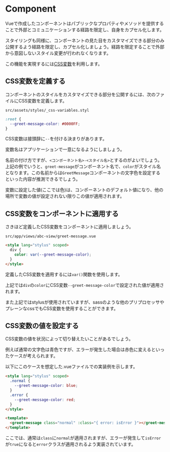 # Component

Vueで作成したコンポーネントはパブリックなプロパティやメソッドを提供することで外部とコミュニケーションする経路を限定し、自身をカプセル化します。

スタイリングも同様に、コンポーネントの見た目をカスタマイズできる部分のみ公開するよう経路を限定し、カプセル化しましょう。経路を限定することで外部から意図しないスタイル変更が行われなくなります。

この機能を実現するには[CSS変数](https://developer.mozilla.org/ja/docs/Web/CSS/Using_CSS_variables)を利用します。


## CSS変数を定義する

コンポーネントのスタイルをカスタマイズできる部分を公開するには、次のファイルにCSS変数を定義します。

`src/assets/styles/_css-variables.styl`

```css
:root {
  --greet-message-color: #0000FF;
}
```

CSS変数は接頭辞に`--`を付ける決まりがあります。

変数名はアプリケーションで一意になるようにしましょう。

名前の付け方ですが、`<コンポーネント名>-<スタイル名>`とするのがよいでしょう。上記の例でいうと、`greet-message`がコンポーネント名で、`color`がスタイル名となります。この名前からは`GreetMessage`コンポーネントの文字色を設定するといった内容が推測できるでしょう。

変数に設定した値(ここでは色)は、コンポーネントのデフォルト値になり、他の場所で変数の値が設定されない限りこの値が適用されます。

## CSS変数をコンポーネントに適用する

さきほど定義したCSS変数をコンポーネントに適用しましょう。

`src/app/views/abc-view/greet-message.vue`

```html
<style lang="stylus" scoped>
  div {
    color: var(--greet-message-color);
  }
</style>
```

定義したCSS変数を適用するには`var()`関数を使用します。

上記では`div`の`color`にCSS変数`--greet-message-color`で設定された値が適用されます。

また上記ではstylusが使用されていますが、sassのような他のプリプロセッサやプレーンなcssでもCSS変数を使用することができます。


## CSS変数の値を設定する

CSS変数の値を状況によって切り替えたいことがあるでしょう。

例えば通常の文字色は青色ですが、エラーが発生した場合は赤色に変えるといったケースが考えられます。

以下にこのケースを想定した.vueファイルでの実装例を示します。

```html
<style lang="stylus" scoped>
  .normal {
    --greet-message-color: blue;
  }
  .error {
    --greet-message-color: red;
  }
</style>

<template>
  <greet-message class="normal" :class="{ error: isError }"></greet-message>
</template>
```

ここでは、通常は`class`に`normal`が適用されますが、エラーが発生して`isError`が`true`になると`error`クラスが適用されるよう実装されています。
